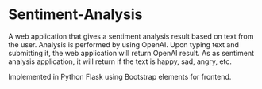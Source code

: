 # Sentiment-Analysis
A web application that gives a sentiment analysis result based on text from the user. Analysis is performed by using OpenAI. Upon typing text and submitting it, the web application will return OpenAI result. As as sentiment analysis application, it will return if the text is happy, sad, angry, etc.

Implemented in Python Flask using Bootstrap elements for frontend. 
